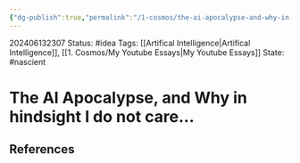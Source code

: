 ```yaml
---
{"dg-publish":true,"permalink":"/1-cosmos/the-ai-apocalypse-and-why-in-hindsight-i-do-not-care/"}
---
```


202406132307
Status: #idea
Tags: [[Artifical Intelligence\|Artifical Intelligence]], [[1. Cosmos/My Youtube Essays\|My Youtube Essays]]
State: #nascient
# The AI Apocalypse, and Why in hindsight I do not care...



## References
